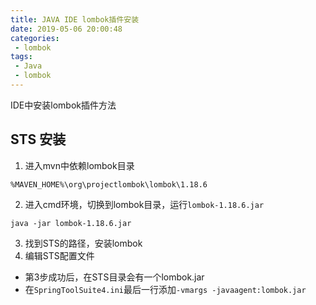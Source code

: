 ```yaml
---
title: JAVA IDE lombok插件安装
date: 2019-05-06 20:00:48
categories: 
 - lombok
tags:
 - Java
 - lombok
---
```


IDE中安装lombok插件方法

<!-- more -->

## STS 安装
1. 进入mvn中依赖lombok目录
``` mel
%MAVEN_HOME%\org\projectlombok\lombok\1.18.6
```
2. 进入cmd环境，切换到lombok目录，运行`lombok-1.18.6.jar`
``` nginx
java -jar lombok-1.18.6.jar
```
3. 找到STS的路径，安装lombok
4. 编辑STS配置文件
- 第3步成功后，在STS目录会有一个lombok.jar
- 在`SpringToolSuite4.ini`最后一行添加`-vmargs -javaagent:lombok.jar`



